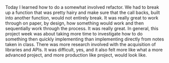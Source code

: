 Today I learned how to do a somewhat involved refactor. We had to break up a function that was pretty hairy and make sure that the call backs, built into another function, would not entirely break. It was really great to work through on paper, by design, how something would work and then sequentially work through the process. It was really great. In general, this project week was about taking more time to investigate how to do something then quickly implementing than implementing directly from notes taken in class. There was more research involved with the acquisition of libraries and APIs. It was difficult, yes, and it also felt more like what a more advanced project, and more production like project, would look like.
